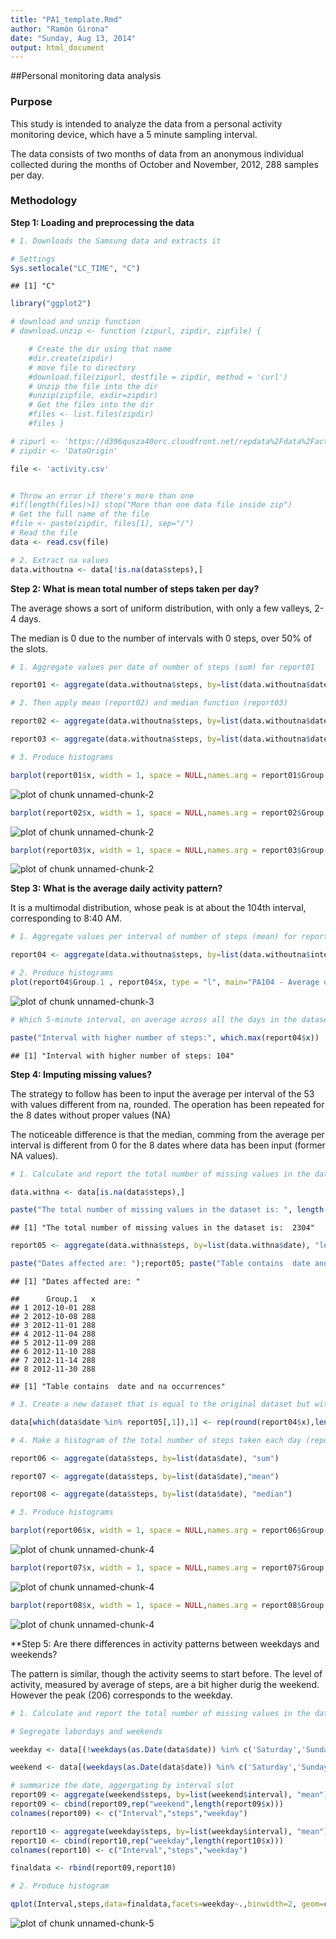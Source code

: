 ```yaml
---
title: "PA1_template.Rmd"
author: "Ramón Girona"
date: "Sunday, Aug 13, 2014"
output: html_document
---
```


##Personal monitoring data analysis

### Purpose

This study is intended to analyze the  data from a personal activity monitoring device, which have a 5 minute sampling  interval. 

The data consists of two months of data from an anonymous individual collected during the months of October and
November, 2012, 288 samples per day.


### Methodology

**Step 1: Loading and preprocessing the data**


```r
# 1. Downloads the Samsung data and extracts it

# Settings 
Sys.setlocale("LC_TIME", "C")
```

```
## [1] "C"
```

```r
library("ggplot2")

# download and unzip function
# download.unzip <- function (zipurl, zipdir, zipfile) {

    # Create the dir using that name
    #dir.create(zipdir)
    # move file to directory
    #download.file(zipurl, destfile = zipdir, method = 'curl')
    # Unzip the file into the dir
    #unzip(zipfile, exdir=zipdir)
    # Get the files into the dir
    #files <- list.files(zipdir)
    #files }

# zipurl <- 'https://d396qusza40orc.cloudfront.net/repdata%2Fdata%2Factivity.zip'
# zipdir <- 'DataOrigin'

file <- 'activity.csv'


# Throw an error if there's more than one
#if(length(files)>1) stop("More than one data file inside zip")
# Get the full name of the file
#file <- paste(zipdir, files[1], sep="/")
# Read the file
data <- read.csv(file)

# 2. Extract na values
data.withoutna <- data[!is.na(data$steps),]
```

**Step 2: What is mean total number of steps taken per day?**

The average shows a sort of uniform distribution, with only a few valleys, 2-4 days. 

The median is 0 due to the number of intervals with 0 steps, over 50% of the slots.


```r
# 1. Aggregate values per date of number of steps (sum) for report01

report01 <- aggregate(data.withoutna$steps, by=list(data.withoutna$date), "sum")

# 2. Then apply mean (report02) and median function (report03)

report02 <- aggregate(data.withoutna$steps, by=list(data.withoutna$date), "mean")

report03 <- aggregate(data.withoutna$steps, by=list(data.withoutna$date), "median")

# 3. Produce histograms

barplot(report01$x, width = 1, space = NULL,names.arg = report01$Group.1,main="PA101 - Number of steps per day", xlab="Date", ylab="Nbr. of steps", col="black")
```

![plot of chunk unnamed-chunk-2](figure/unnamed-chunk-21.png) 

```r
barplot(report02$x, width = 1, space = NULL,names.arg = report02$Group.1,main="PA102 - Average of steps per day", xlab="Date", ylab="Average", col="black")
```

![plot of chunk unnamed-chunk-2](figure/unnamed-chunk-22.png) 

```r
barplot(report03$x, width = 1, space = NULL,names.arg = report03$Group.1,main="PA103 - Median of steps per day", xlab="Date", ylab="Median", col="black")
```

![plot of chunk unnamed-chunk-2](figure/unnamed-chunk-23.png) 

**Step 3: What is the average daily activity pattern?**

It is a multimodal distribution, whose peak is at about the 104th interval, corresponding to 8:40 AM.


```r
# 1. Aggregate values per interval of number of steps (mean) for report04

report04 <- aggregate(data.withoutna$steps, by=list(data.withoutna$interval), "mean")

# 2. Produce histograms
plot(report04$Group.1 , report04$x, type = "l", main="PA104 - Average of steps per interval", xlab="Interval from 0 to 2355", ylab="Average per interval")
```

![plot of chunk unnamed-chunk-3](figure/unnamed-chunk-3.png) 

```r
# Which 5-minute interval, on average across all the days in the dataset, contains the maximum number of steps?

paste("Interval with higher number of steps:", which.max(report04$x))
```

```
## [1] "Interval with higher number of steps: 104"
```

**Step 4: Imputing missing values?**

The strategy to follow has been to input the average per interval of the 53 with values different from na, rounded. The operation has been repeated for the 8 dates without proper values (NA)

The noticeable difference is that the median, comming from the average per interval is different from 0 for the 8 dates where data has been input (former NA values).



```r
# 1. Calculate and report the total number of missing values in the dataset

data.withna <- data[is.na(data$steps),]

paste("The total number of missing values in the dataset is: ", length(data.withna$steps))
```

```
## [1] "The total number of missing values in the dataset is:  2304"
```

```r
report05 <- aggregate(data.withna$steps, by=list(data.withna$date), "length")

paste("Dates affected are: ");report05; paste("Table contains  date and na occurrences")
```

```
## [1] "Dates affected are: "
```

```
##      Group.1   x
## 1 2012-10-01 288
## 2 2012-10-08 288
## 3 2012-11-01 288
## 4 2012-11-04 288
## 5 2012-11-09 288
## 6 2012-11-10 288
## 7 2012-11-14 288
## 8 2012-11-30 288
```

```
## [1] "Table contains  date and na occurrences"
```

```r
# 3. Create a new dataset that is equal to the original dataset but with the missing data filled, using the average of steps per interval 

data[which(data$date %in% report05[,1]),1] <- rep(round(report04$x),length(report05$x))

# 4. Make a histogram of the total number of steps taken each day (report06) and Calculate and report the mean (report07)and median (report08)

report06 <- aggregate(data$steps, by=list(data$date), "sum")

report07 <- aggregate(data$steps, by=list(data$date),"mean")

report08 <- aggregate(data$steps, by=list(data$date), "median")

# 3. Produce histograms

barplot(report06$x, width = 1, space = NULL,names.arg = report06$Group.1,main="PA105 - Number of steps per day, fulfilling table", xlab="Date", ylab="Nbr. of steps", col="black")
```

![plot of chunk unnamed-chunk-4](figure/unnamed-chunk-41.png) 

```r
barplot(report07$x, width = 1, space = NULL,names.arg = report07$Group.1,main="PA105 - Average of steps per day, fulfilling table", xlab="Date", ylab="Average", col="black")
```

![plot of chunk unnamed-chunk-4](figure/unnamed-chunk-42.png) 

```r
barplot(report08$x, width = 1, space = NULL,names.arg = report08$Group.1,main="PA106 - Median of steps per day, fulfilling table", xlab="Date", ylab="Median", col="black")
```

![plot of chunk unnamed-chunk-4](figure/unnamed-chunk-43.png) 

**Step 5: Are there differences in activity patterns between weekdays and weekends?

The pattern is similar, though the activity seems to start before. The level of activity, measured by average of steps,  are a bit higher durig the weekend. However the peak (206) corresponds to the weekday.  


```r
# 1. Calculate and report the total number of missing values in the dataset

# Segregate labordays and weekends

weekday <- data[(!weekdays(as.Date(data$date)) %in% c('Saturday','Sunday')),]

weekend <- data[(weekdays(as.Date(data$date)) %in% c('Saturday','Sunday')),]

# summarize the date, aggergating by interval slot
report09 <- aggregate(weekend$steps, by=list(weekend$interval), "mean")
report09 <- cbind(report09,rep("weekend",length(report09$x)))
colnames(report09) <- c("Interval","steps","weekday")

report10 <- aggregate(weekday$steps, by=list(weekday$interval), "mean")
report10 <- cbind(report10,rep("weekday",length(report10$x)))
colnames(report10) <- c("Interval","steps","weekday")

finaldata <- rbind(report09,report10)

# 2. Produce histogram

qplot(Interval,steps,data=finaldata,facets=weekday~.,binwidth=2, geom=c("line"))
```

![plot of chunk unnamed-chunk-5](figure/unnamed-chunk-5.png) 

